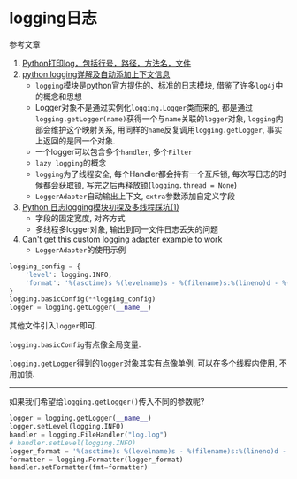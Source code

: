 # logging日志

参考文章

1. [Python打印log，包括行号，路径，方法名，文件](https://blog.csdn.net/wzhg0508/article/details/9364885)
2. [python logging详解及自动添加上下文信息](https://www.cnblogs.com/xybaby/p/9197032.html)
    - `logging`模块是python官方提供的、标准的日志模块, 借鉴了许多`log4j`中的概念和思想
    - Logger对象不是通过实例化`logging.Logger`类而来的, 都是通过`logging.getLogger(name)`获得一个与`name`关联的`logger`对象, `logging`内部会维护这个映射关系, 用同样的`name`反复调用`logging.getLogger`, 事实上返回的是同一个对象.
    - 一个logger可以包含多个`handler`, 多个`Filter`
    - `lazy logging`的概念
    - `logging`为了线程安全, 每个Handler都会持有一个互斥锁, 每次写日志的时候都会获取锁, 写完之后再释放锁(`logging.thread = None`)
    - `LoggerAdapter`自动输出上下文, `extra`参数添加自定义字段
3. [Python 日志logging模块初探及多线程踩坑(1)](https://blog.csdn.net/qq_41603102/article/details/89705421)
    - 字段的固定宽度, 对齐方式
    - 多线程多logger对象, 输出到同一文件日志丢失的问题
4. [Can't get this custom logging adapter example to work](https://stackoverflow.com/questions/39467271/cant-get-this-custom-logging-adapter-example-to-work)
    - `LoggerAdapter`的使用示例

```py
logging_config = {
    'level': logging.INFO,
    'format': '%(asctime)s %(levelname)s - %(filename)s:%(lineno)d - %(message)s',
}
logging.basicConfig(**logging_config)
logger = logging.getLogger(__name__)

```

其他文件引入`logger`即可.

`logging.basicConfig`有点像全局变量.

`logging.getLogger`得到的`logger`对象其实有点像单例, 可以在多个线程内使用, 不用加锁.

------

如果我们希望给`logging.getLogger()`传入不同的参数呢?

```py
logger = logging.getLogger(__name__)
logger.setLevel(logging.INFO)
handler = logging.FileHandler("log.log")
# handler.setLevel(logging.INFO)
logger_format = '%(asctime)s %(levelname)s - %(filename)s:%(lineno)d - %(message)s'
formatter = logging.Formatter(logger_format)
handler.setFormatter(fmt=formatter)
```
